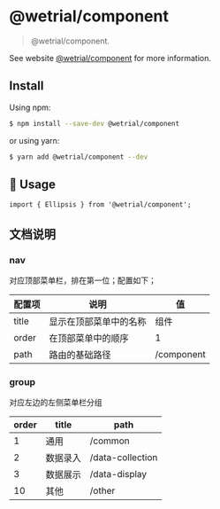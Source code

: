 # @wetrial/component

> @wetrial/component.

See website [@wetrial/component](https://wetrial.github.io/wetrials/component) for more information.

## Install

Using npm:

```bash
$ npm install --save-dev @wetrial/component
```

or using yarn:

```bash
$ yarn add @wetrial/component --dev
```

## 🔨 Usage

```
import { Ellipsis } from '@wetrial/component';
```

## 文档说明

### nav

对应顶部菜单栏，排在第一位；配置如下；

| 配置项 | 说明                   | 值         |
| ------ | ---------------------- | ---------- |
| title  | 显示在顶部菜单中的名称 | 组件       |
| order  | 在顶部菜单中的顺序     | 1          |
| path   | 路由的基础路径         | /component |

### group

对应左边的左侧菜单栏分组

| order | title    | path             |
| ----- | -------- | ---------------- |
| 1     | 通用     | /common          |
| 2     | 数据录入 | /data-collection |
| 3     | 数据展示 | /data-display    |
| 10    | 其他     | /other           |
